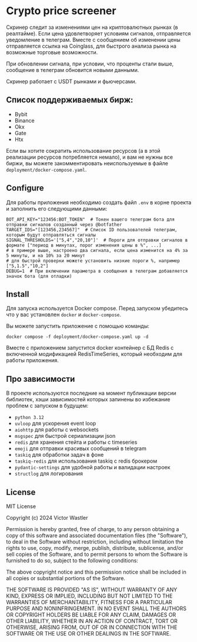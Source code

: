 # Crypto price screener

Скринер следит за изменениями цен на криптовалютных рынках (в реалтайме). Если цена удовлетворяет условиям сигналов, 
отправляется уведомление в телеграм. Вместе с сообщением об изменении цены отправляется ссылка на Coinglass,
для быстрого анализа рынка на возможные торговые возможности.

При обновлении сигнала, при условии, что проценты стали выше, сообщение в телеграм обновится новыми данными.

Скринер работает c USDT рынками и фьючерсами.

## Список поддерживаемых бирж:

- Bybit
- Binance
- Okx
- Gate
- Htx

Если вы хотите сократить использование ресурсов (а в этой реализации ресурсов потребляется немало), и вам не нужны 
все биржи, вы можете закомментировать неиспользуемые в файле `deployment/docker-compose.yaml`.

## Configure

Для работы приложения необходимо создать файл `.env` в корне проекта и заполнить его следующими данными:

```dotenv
BOT_API_KEY="123456:BOT_TOKEN"  # Токен вашего телеграм бота для отправки сигналов созданный через @botfather
TARGET_IDS="[123456,234567]"  # Список ID пользователей телеграм, которым будут отправляться сигналы
SIGNAL_THRESHOLDS='["5,4","20,10"]'  # Пороги для отправки сигналов в формате ["период в минутах, порог изменения цены в %", ...]
# в примере выше, настроено два сигнала, если цена изменится на 4% за 5 минуты, и на 10% за 20 минут
# для быстрой проверки можете установить низкие пороги %, например ["5,1.5","10,2"]
DEBUG=1  # При включении параметра в сообщения в телеграм добавляется значок бота (для отладки)
```

## Install

Для запуска используется Docker compose. Перед запуском убедитесь что у вас установлен `docker` и `docker-compose`.

Вы можете запустить приложение с помощью команды:

```shell
docker compose -f deployment/docker-compose.yaml up -d
```

Вместе с приложением запустится docker контейнер с БД Redis с включенной модификацией RedisTimeSeries, который
необходим для работы приложения.

## Про зависимости

В проекте используются последние на момент публикации версии библиотек, хэши зависимостей которых запинены во
избежание проблем с запуском в будущем:

- `python 3.12`
- `uvloop` для ускорения event loop
- `aiohttp` для работы с websockets
- `msgspec` для быстрой сериализации json
- `redis` для хранения стейта и работы с timeseries
- `emoji` для отправки красивых сообщений в telegram
- `taskiq` для обработки задач в фоне
- `taskiq-redis` для использования taskiq с redis брокером
- `pydantic-settings` для удобной работы и валидации настроек
- `structlog` для логирования

## License

MIT License

Copyright (c) 2024 Victor Wastler

Permission is hereby granted, free of charge, to any person obtaining a copy of this software and associated
documentation files (the "Software"), to deal in the Software without restriction, including without limitation the
rights to use, copy, modify, merge, publish, distribute, sublicense, and/or sell copies of the Software, and to permit
persons to whom the Software is furnished to do so, subject to the following conditions:

The above copyright notice and this permission notice shall be included in all copies or substantial portions of the
Software.

THE SOFTWARE IS PROVIDED "AS IS", WITHOUT WARRANTY OF ANY KIND, EXPRESS OR IMPLIED, INCLUDING BUT NOT LIMITED TO THE
WARRANTIES OF MERCHANTABILITY, FITNESS FOR A PARTICULAR PURPOSE AND NONINFRINGEMENT. IN NO EVENT SHALL THE AUTHORS OR
COPYRIGHT HOLDERS BE LIABLE FOR ANY CLAIM, DAMAGES OR OTHER LIABILITY, WHETHER IN AN ACTION OF CONTRACT, TORT OR
OTHERWISE, ARISING FROM, OUT OF OR IN CONNECTION WITH THE SOFTWARE OR THE USE OR OTHER DEALINGS IN THE SOFTWARE.
